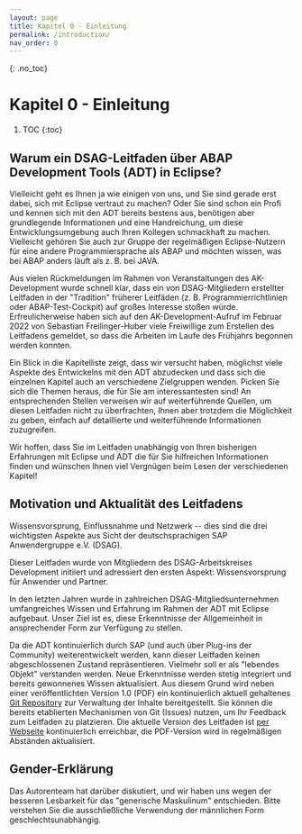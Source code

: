 ```yaml
---
layout: page
title: Kapitel 0 - Einleitung
permalink: /introduction/
nav_order: 0
---
```


{: .no_toc}
# Kapitel 0 - Einleitung

1. TOC
{:toc}

## Warum ein DSAG-Leitfaden über ABAP Development Tools (ADT) in Eclipse?

Vielleicht geht es Ihnen ja wie einigen von uns, und Sie sind gerade erst dabei, sich mit Eclipse vertraut zu machen? Oder Sie sind schon ein Profi und kennen sich mit den ADT bereits bestens aus, benötigen aber grundlegende Informationen und eine Handreichung, um diese Entwicklungsumgebung auch Ihren Kollegen schmackhaft zu machen. Vielleicht gehören Sie auch zur Gruppe der regelmäßigen Eclipse-Nutzern für eine andere Programmiersprache als ABAP und möchten wissen, was bei ABAP anders läuft als z. B. bei JAVA.

Aus vielen Rückmeldungen im Rahmen von Veranstaltungen des AK-Development wurde schnell klar, dass ein von DSAG-Mitgliedern erstellter Leitfaden in der "Tradition" früherer Leitfäden (z. B. Programmierrichtlinien oder ABAP-Test-Cockpit) auf großes Interesse stoßen würde. Erfreulicherweise haben sich auf den AK-Development-Aufruf im Februar 2022 von Sebastian Freilinger-Huber viele Freiwillige zum Erstellen des Leitfadens gemeldet, so dass die Arbeiten im Laufe des Frühjahrs begonnen werden konnten.

Ein Blick in die Kapitelliste zeigt, dass wir versucht haben, möglichst viele Aspekte des Entwickelns mit den ADT abzudecken und dass sich die einzelnen Kapitel auch an verschiedene Zielgruppen wenden. Picken Sie sich die Themen heraus, die für Sie am interessantesten sind! An entsprechenden Stellen verweisen wir auf weiterführende Quellen, um diesen Leitfaden nicht zu überfrachten, Ihnen aber trotzdem die Möglichkeit zu geben, einfach auf detaillierte und weiterführende Informationen zuzugreifen.

Wir hoffen, dass Sie im Leitfaden unabhängig von Ihren bisherigen Erfahrungen mit Eclipse und ADT die für Sie hilfreichen Informationen finden und wünschen Ihnen viel Vergnügen beim Lesen der verschiedenen Kapitel!

## Motivation und Aktualität des Leitfadens

Wissensvorsprung, Einflussnahme und Netzwerk -- dies sind die drei wichtigsten Aspekte aus Sicht der deutschsprachigen SAP Anwendergruppe e.V. (DSAG).

Dieser Leitfaden wurde von Mitgliedern des DSAG-Arbeitskreises Development initiiert und adressiert den ersten Aspekt: Wissensvorsprung für Anwender und Partner.

In den letzten Jahren wurde in zahlreichen DSAG-Mitgliedsunternehmen umfangreiches Wissen und Erfahrung im Rahmen der ADT mit Eclipse aufgebaut. Unser Ziel ist es, diese Erkenntnisse der Allgemeinheit in ansprechender Form zur Verfügung zu stellen.

Da die ADT kontinuierlich durch SAP (und auch über Plug-ins der Community) weiterentwickelt werden, kann dieser Leitfaden keinen abgeschlossenen Zustand repräsentieren. Vielmehr soll er als "lebendes Objekt" verstanden werden. Neue Erkenntnisse werden stetig integriert und bereits gewonnenes Wissen aktualisiert. Aus diesem Grund wird neben einer veröffentlichten Version 1.0 (PDF) ein kontinuierlich aktuell gehaltenes [Git Repository](https://github.com/1DSAG/ADT-Leitfaden) zur Verwaltung der Inhalte bereitgestellt. Sie können die bereits etablierten Mechanismen von Git (Issues) nutzen, um Ihr Feedback zum Leitfaden zu platzieren. Die aktuelle Version des Leitfaden ist [per Webseite](https://1dsag.github.io/ADT-Leitfaden/) kontinuierlich erreichbar, die PDF-Version wird in regelmäßigen Abständen aktualisiert.

## Gender-Erklärung

Das Autorenteam hat darüber diskutiert, und wir haben uns wegen der besseren Lesbarkeit für das "generische Maskulinum" entschieden. Bitte verstehen Sie die ausschließliche Verwendung der männlichen Form geschlechtsunabhängig.
